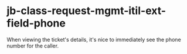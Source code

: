 # jb-class-request-mgmt-itil-ext-field-phone
When viewing the ticket's details, it's nice to immediately see the phone number for the caller.
